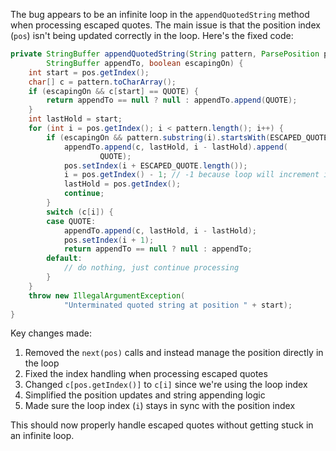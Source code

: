The bug appears to be an infinite loop in the `appendQuotedString` method when processing escaped quotes. The main issue is that the position index (`pos`) isn't being updated correctly in the loop. Here's the fixed code:

```java
private StringBuffer appendQuotedString(String pattern, ParsePosition pos,
        StringBuffer appendTo, boolean escapingOn) {
    int start = pos.getIndex();
    char[] c = pattern.toCharArray();
    if (escapingOn && c[start] == QUOTE) {
        return appendTo == null ? null : appendTo.append(QUOTE);
    }
    int lastHold = start;
    for (int i = pos.getIndex(); i < pattern.length(); i++) {
        if (escapingOn && pattern.substring(i).startsWith(ESCAPED_QUOTE)) {
            appendTo.append(c, lastHold, i - lastHold).append(
                    QUOTE);
            pos.setIndex(i + ESCAPED_QUOTE.length());
            i = pos.getIndex() - 1; // -1 because loop will increment it
            lastHold = pos.getIndex();
            continue;
        }
        switch (c[i]) {
        case QUOTE:
            appendTo.append(c, lastHold, i - lastHold);
            pos.setIndex(i + 1);
            return appendTo == null ? null : appendTo;
        default:
            // do nothing, just continue processing
        }
    }
    throw new IllegalArgumentException(
            "Unterminated quoted string at position " + start);
}
```

Key changes made:
1. Removed the `next(pos)` calls and instead manage the position directly in the loop
2. Fixed the index handling when processing escaped quotes
3. Changed `c[pos.getIndex()]` to `c[i]` since we're using the loop index
4. Simplified the position updates and string appending logic
5. Made sure the loop index (`i`) stays in sync with the position index

This should now properly handle escaped quotes without getting stuck in an infinite loop.